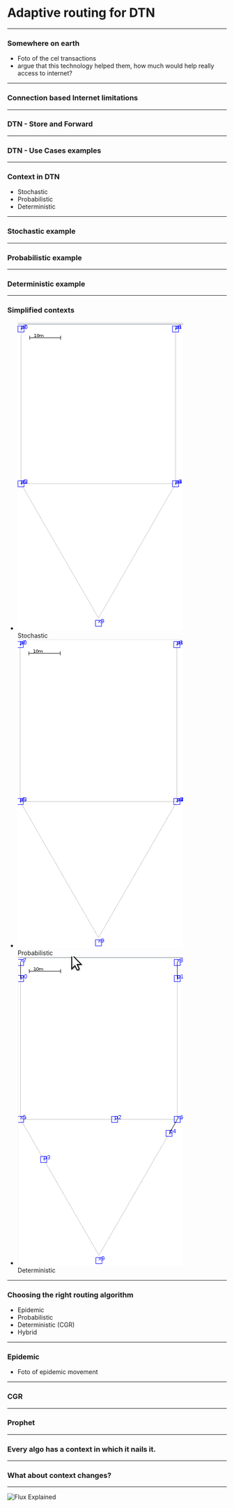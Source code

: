 # Adaptive routing for DTN

---

### Somewhere on earth

- Foto of the cel transactions
- argue that this technology helped them, how much would help really access to internet?

---

### Connection based Internet limitations

---

### DTN - Store and Forward

---

### DTN - Use Cases examples

---

### Context in DTN

- Stochastic
- Probabilistic
- Deterministic

---

### Stochastic example

---

### Probabilistic example

---

### Deterministic example

---

### Simplified contexts
<ul class="list-unstyled list-inline text-center">
  <li>
    <img src="figures/Stochastic.gif" alt= "Stochastic" width="380" height="708">
    <figcaption>Stochastic</figcaption>
  </li>
  <li>
    <img src="figures/Probabilistic.gif" alt= "Probabilistic" width="380" height="708">
    <figcaption>Probabilistic</figcaption>
  </li>
  <li>
  <img src="figures/Deterministic.gif" alt= "Deterministic" width="380" height="708">
  <figcaption>Deterministic</figcaption>
  </li>
</ul>

---

### Choosing the right routing algorithm

- Epidemic
- Probabilistic
- Deterministic (CGR)
- Hybrid

---

### Epidemic

- Foto of epidemic movement

---

### CGR

---

### Prophet

---

### Every algo has a context in which it nails it.

---

### What about context changes?

---


![Flux Explained](https://facebook.github.io/flux/img/flux-simple-f8-diagram-explained-1300w.png)
